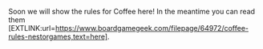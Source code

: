 Soon we will show the rules for Coffee here! In the meantime you can read them [EXTLINK:url=https://www.boardgamegeek.com/filepage/64972/coffee-rules-nestorgames,text=here].